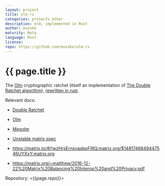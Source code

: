 ```yaml
---
layout: project
title: olm-rs
categories: projects other
description: olm, implemented in Rust
author: musoke
maturity: Beta
language: Rust
license: 
repo: https://github.com/musoke/olm-rs
---
```


# {{ page.title }}
The [Olm](https://git.matrix.org/git/olm) cryptographic ratchet (itself an
implementation of [The Double Ratchet
algorithm](https://whispersystems.org/docs/specifications/doubleratchet/)),
[rewritten in rust](https://transitiontech.ca/random/RIIR).

Relevant docs:

  - [Double Ratchet](https://whispersystems.org/docs/specifications/doubleratchet/doubleratchet.pdf)
  - [Olm](https://git.matrix.org/git/olm/about/docs/olm.rst)
  - [Megolm](https://git.matrix.org/git/olm/about/docs/megolm.rst)

  - [Unstable matrix spec](https://matrix.org/speculator/spec/drafts%2Fe2e/client_server/unstable.html#end-to-end-encryption)
  - https://matrix.to/#/!wzHrsErnsyaqbpFiRQ:matrix.org/$1481746849447546UYXxY:matrix.org
  - https://matrix.org/~matthew/2016-12-22%20Matrix%20Balancing%20Interop%20and%20Privacy.pdf

Repository: <{{page.repo}}>
